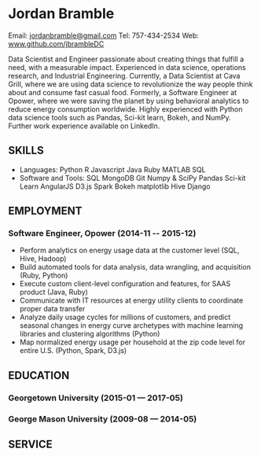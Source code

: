 Jordan Bramble
============
Email: jordanbramble@gmail.com
Tel: 757-434-2534
Web: www.github.com/jbrambleDC

Data Scientist and Engineer passionate about creating things that fulfill a need, with a measurable impact. Experienced in data science, operations research, and Industrial Engineering. Currently, a Data Scientist at Cava Grill, where we are using data science to revolutionize the way people think about and consume fast casual food. Formerly, a Software Engineer at Opower, where we were saving the planet by using behavioral analytics to reduce energy consumption worldwide. Highly experienced with Python  data science tools such as Pandas, Sci-kit learn, Bokeh, and NumPy. Further work experience available on LinkedIn. 

## SKILLS

  - Languages: Python R Javascript Java Ruby MATLAB SQL 
  - Software and Tools: SQL MongoDB Git Numpy & SciPy Pandas Sci-kit Learn AngularJS D3.js Spark Bokeh matplotlib Hive Django 

## EMPLOYMENT

### Software Engineer, Opower (2014-11 -- 2015-12)

  - Perform analytics on energy usage data at the customer level (SQL, Hive, Hadoop)
  - Build automated tools for data analysis, data wrangling, and acquisition (Ruby, Python)
  - Execute custom client-level configuration and features, for SAAS product (Java, Ruby)
  - Communicate with IT resources at energy utility clients to coordinate proper data transfer
  - Analyze daily usage cycles for millions of customers, and predict seasonal changes in energy curve archetypes with machine learning libraries and clustering algorithms (Python)
  - Map normalized energy usage per household at the zip code level for entire U.S. (Python, Spark, D3.js)


## EDUCATION

### Georgetown University (2015-01 — 2017-05)

### George Mason University (2009-08 — 2014-05)


## SERVICE

